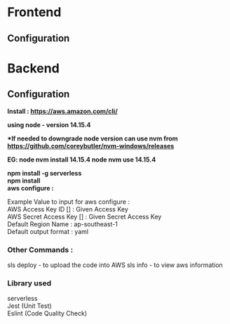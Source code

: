 <h1>Frontend</h1>

<h2>Configuration</h2> 

<h1>Backend</h1>

<h2>Configuration</h2> 

<b>Install : https://aws.amazon.com/cli/ <br>
    
using node - version 14.15.4

*If needed to downgrade node version can use nvm from https://github.com/coreybutler/nvm-windows/releases

EG: node nvm install 14.15.4
    node nvm use 14.15.4
    
npm install -g serverless <br>
npm install <br>
aws configure : <br></b>

Example Value to input for aws configure :<br>
AWS Access Key ID [] : Given Access Key <br>
AWS Secret Access Key [] : Given Secret Access Key <br>
Default Region Name : ap-southeast-1 <br>
Default output format : yaml <br>


<h3> Other Commands :</h3>
sls deploy  - to upload the code into AWS  
sls info    - to view aws information

<h3>Library used </h3>
    
serverless <br>
Jest (Unit Test) <br>
Eslint (Code Quality Check) <br>
